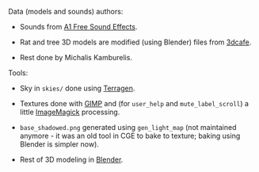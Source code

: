 Data (models and sounds) authors:

- Sounds from [A1 Free Sound Effects](http://www.a1freesoundeffects.com/).

- Rat and tree 3D models are modified (using Blender) files from [3dcafe](http://www.3dcafe.com).

- Rest done by Michalis Kamburelis.

Tools:

- Sky in `skies/` done using [Terragen](http://www.planetside.co.uk/).

- Textures done with [GIMP](http://www.gimp.org) and (for `user_help` and `mute_label_scroll`) a little [ImageMagick](http://www.imagemagick.org/) processing.

- `base_shadowed.png` generated using `gen_light_map` (not maintained anymore - it was an old tool in CGE to bake to texture; baking using Blender is simpler now).

- Rest of 3D modeling in [Blender](https://www.blender.org/).
